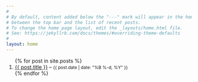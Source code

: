 ```yaml
---
#
# By default, content added below the "---" mark will appear in the home page
# between the top bar and the list of recent posts.
# To change the home page layout, edit the _layouts/home.html file.
# See: https://jekyllrb.com/docs/themes/#overriding-theme-defaults
#
layout: home
---
```


<ol>
  {% for post in site.posts %}
    <li>
      <a href="{{ post.url }}">{{ post.title }}</a> – <small>{{ post.date | date: "%B %-d, %Y" }}</small>
    </li>
  {% endfor %}
</ol>
